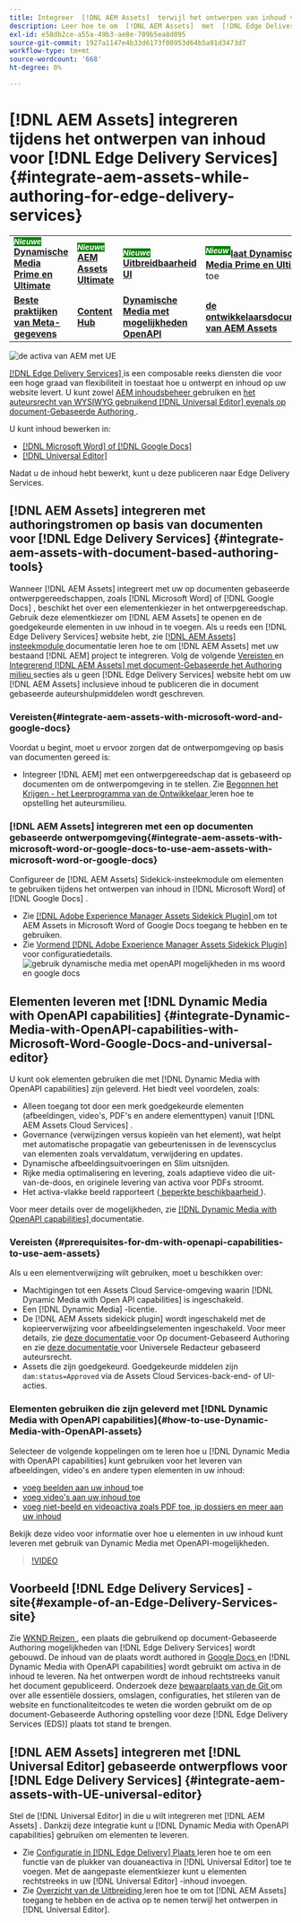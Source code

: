 ```yaml
---
title: Integreer  [!DNL AEM Assets]  terwijl het ontwerpen van inhoud voor  [!DNL Edge Delivery Services]
description: Leer hoe te om  [!DNL AEM Assets]  met  [!DNL Edge Delivery Services]. This integration enables you to integrate [!DNL AEM Assets]  met  [!DNL Microsoft Word]  te integreren en  [!DNL Google Docs], integrate [!DNL AEM Assets]  met  [!DNL Universal Editor], integrate [!DNL Dynamic Media with OpenAPI capabilities]  met  [!DNL Universal Editor]  en  [!DNL Dynamic Media with OpenAPI capabilities]  met  [!DNL Microsoft Word]  en  [!DNL Google Docs] te integreren.
exl-id: e58db2ce-a55a-49b3-ae8e-709b5ea8d095
source-git-commit: 1927a1147e4b33d6173f08953d64b5a91d3473d7
workflow-type: tm+mt
source-wordcount: '668'
ht-degree: 0%

---
```


# [!DNL AEM Assets] integreren tijdens het ontwerpen van inhoud voor [!DNL Edge Delivery Services] {#integrate-aem-assets-while-authoring-for-edge-delivery-services}

<table>
    <tr>
        <td>
            <sup style= "background-color:#008000; color:#FFFFFF; font-weight:bold"><i> Nieuwe </i></sup> <a href="/help/assets/dynamic-media/dm-prime-ultimate.md"><b> Dynamische Media Prime en Ultimate </b></a>
        </td>
        <td>
            <sup style= "background-color:#008000; color:#FFFFFF; font-weight:bold"><i> Nieuwe </i></sup> <a href="/help/assets/assets-ultimate-overview.md"><b> AEM Assets Ultimate </b></a>
        </td>
        <td>
            <sup style= "background-color:#008000; color:#FFFFFF; font-weight:bold"><i> Nieuwe </i></sup> <a href="/help/assets/aem-assets-view-ui-extensibility.md"><b> Uitbreidbaarheid UI </b></a>
        </td>
          <td>
            <sup style= "background-color:#008000; color:#FFFFFF; font-weight:bold"><i> Nieuw </i></sup> <a href="/help/assets/dynamic-media/enable-dynamic-media-prime-and-ultimate.md"><b> laat Dynamische Media Prime en Ultimate </b></a> toe
        </td>
         <td>
            <a href="/help/assets/search-best-practices.md"><b> Beste praktijken van het Onderzoek </b></a>
        </td>
    </tr>
    <tr>
        <td>
            <a href="/help/assets/metadata-best-practices.md"><b> Beste praktijken van Meta-gegevens </b></a>
        </td>
        <td>
            <a href="/help/assets/product-overview.md"><b> Content Hub </b></a>
        </td>
        <td>
            <a href="/help/assets/dynamic-media-open-apis-overview.md"><b> Dynamische Media met mogelijkheden OpenAPI </b></a>
        </td>
        <td>
            <a href="https://developer.adobe.com/experience-cloud/experience-manager-apis/"><b> de ontwikkelaarsdocumentatie van AEM Assets </b></a>
        </td>
    </tr>
</table>

![ de activa van AEM met UE ](/help/assets/assets/EDS2.png)

[[!DNL Edge Delivery Services] ](https://experienceleague.adobe.com/en/docs/experience-manager-cloud-service/content/edge-delivery/overview) is een composable reeks diensten die voor een hoge graad van flexibiliteit in toestaat hoe u ontwerpt en inhoud op uw website levert. U kunt zowel [ AEM inhoudsbeheer ](/help/sites-cloud/authoring/author-publish.md) gebruiken en [ het auteursrecht van WYSIWYG gebruikend  [!DNL Universal Editor]  evenals op document-Gebaseerde Authoring ](https://experienceleague.adobe.com/en/docs/experience-manager-cloud-service/content/edge-delivery/wysiwyg-authoring/authoring).

U kunt inhoud bewerken in:

* [[!DNL Microsoft Word] of  [!DNL Google Docs]](#integrate-aem-assets-with-document-based-authoring-tools)
* [[!DNL Universal Editor]](#integrate-aem-assets-with-UE-universal-editor)

Nadat u de inhoud hebt bewerkt, kunt u deze publiceren naar Edge Delivery Services.

## [!DNL AEM Assets] integreren met authoringstromen op basis van documenten voor [!DNL Edge Delivery Services] {#integrate-aem-assets-with-document-based-authoring-tools}

Wanneer [!DNL AEM Assets] integreert met uw op documenten gebaseerde ontwerpgereedschappen, zoals [!DNL Microsoft Word] of [!DNL Google Docs] , beschikt het over een elementenkiezer in het ontwerpgereedschap. Gebruik deze elementkiezer om [!DNL AEM Assets] te openen en de goedgekeurde elementen in uw inhoud in te voegen.
Als u reeds een [!DNL Edge Delivery Services] website hebt, zie [[!DNL AEM Assets]  insteekmodule ](https://github.com/adobe-rnd/aem-assets-plugin/blob/main/README.md) documentatie leren hoe te om [!DNL AEM Assets] met uw bestaand [!DNL AEM] project te integreren.
Volg de volgende [ Vereisten ](#integrate-aem-assets-with-microsoft-word-and-google-docs) en [ Integrerend  [!DNL AEM Assets]  met document-Gebaseerde het Authoring milieu ](#integrate-aem-assets-with-microsoft-word-or-google-docs-to-use-aem-assets-with-microsoft-word-or-google-docs) secties als u geen [!DNL Edge Delivery Services] website hebt om uw [!DNL AEM Assets] inclusieve inhoud te publiceren die in document gebaseerde auteurshulpmiddelen wordt geschreven.

### Vereisten{#integrate-aem-assets-with-microsoft-word-and-google-docs}

Voordat u begint, moet u ervoor zorgen dat de ontwerpomgeving op basis van documenten gereed is:

* Integreer [!DNL AEM] met een ontwerpgereedschap dat is gebaseerd op documenten om de ontwerpomgeving in te stellen. Zie [ Begonnen het Krijgen - het Leerprogramma van de Ontwikkelaar ](https://www.aem.live/developer/tutorial) leren hoe te opstelling het auteursmilieu.

### [!DNL AEM Assets] integreren met een op documenten gebaseerde ontwerpomgeving{#integrate-aem-assets-with-microsoft-word-or-google-docs-to-use-aem-assets-with-microsoft-word-or-google-docs}

Configureer de [!DNL AEM Assets] Sidekick-insteekmodule om elementen te gebruiken tijdens het ontwerpen van inhoud in [!DNL Microsoft Word] of [!DNL Google Docs] .

* Zie [[!DNL Adobe Experience Manager Assets Sidekick Plugin] ](https://www.aem.live/docs/aem-assets-sidekick-plugin#using-experience-manager-assets-for-website-authors) om tot AEM Assets in Microsoft Word of Google Docs toegang te hebben en te gebruiken.
* Zie [ Vormend  [!DNL Adobe Experience Manager Assets Sidekick Plugin] ](https://www.aem.live/developer/configuring-aem-assets-sidekick-plugin) voor configuratiedetails.
  ![ gebruik dynamische media met openAPI mogelijkheden in ms woord en google docs ](/help/assets/assets/my-assets-sidebar.png)

## Elementen leveren met [!DNL Dynamic Media with OpenAPI capabilities] {#integrate-Dynamic-Media-with-OpenAPI-capabilities-with-Microsoft-Word-Google-Docs-and-universal-editor}

U kunt ook elementen gebruiken die met [!DNL Dynamic Media with OpenAPI capabilities] zijn geleverd. Het biedt veel voordelen, zoals:

* Alleen toegang tot door een merk goedgekeurde elementen (afbeeldingen, video&#39;s, PDF&#39;s en andere elementtypen) vanuit [!DNL AEM Assets Cloud Services] .
* Governance (verwijzingen versus kopieën van het element), wat helpt met automatische propagatie van gebeurtenissen in de levenscyclus van elementen zoals vervaldatum, verwijdering en updates.
* Dynamische afbeeldingsuitvoeringen en Slim uitsnijden.
* Rijke media optimalisering en levering, zoals adaptieve video die uit-van-de-doos, en originele levering van activa voor PDFs stroomt.
* Het activa-vlakke beeld rapporteert ([ beperkte beschikbaarheid ](/help/assets/manage-reports-assets-view.md#dynamic-media-delivery-reports)).

Voor meer details over de mogelijkheden, zie [[!DNL Dynamic Media with OpenAPI capabilities] ](https://experienceleague.adobe.com/en/docs/experience-manager-cloud-service/content/assets/dynamicmedia/dynamic-media-open-apis/dynamic-media-open-apis-overview) documentatie.

### Vereisten {#prerequisites-for-dm-with-openapi-capabilities-to-use-aem-assets}

Als u een elementverwijzing wilt gebruiken, moet u beschikken over:

* Machtigingen tot een Assets Cloud Service-omgeving waarin [!DNL Dynamic Media with Open API capabilities] is ingeschakeld.
* Een [!DNL Dynamic Media] -licentie.
* De [!DNL AEM Assets sidekick plugin] wordt ingeschakeld met de kopieerverwijzing voor afbeeldingselementen ingeschakeld. Voor meer details, zie [ deze documentatie ](https://www.aem.live/developer/configuring-aem-assets-sidekick-plugin#copymode) voor Op document-Gebaseerd Authoring en zie [ deze documentatie ](https://developer.adobe.com/uix/docs/extension-manager/extension-developed-by-adobe/configurable-asset-picker/#extension-overview) voor Universele Redacteur gebaseerd auteursrecht.
* Assets die zijn goedgekeurd. Goedgekeurde middelen zijn `dam:status=Approved` via de Assets Cloud Services-back-end- of UI-acties.

### Elementen gebruiken die zijn geleverd met [!DNL Dynamic Media with OpenAPI capabilities]{#how-to-use-Dynamic-Media-with-OpenAPI-assets}

Selecteer de volgende koppelingen om te leren hoe u [!DNL Dynamic Media with OpenAPI capabilities] kunt gebruiken voor het leveren van afbeeldingen, video&#39;s en andere typen elementen in uw inhoud:

* [ voeg beelden aan uw inhoud ](https://www.aem.live/docs/aem-assets-sidekick-plugin#using-image-references-when-authoring-content) toe
* [ voeg video&#39;s aan uw inhoud toe ](https://www.aem.live/docs/aem-assets-sidekick-plugin#using-video-references-when-authoring-content)
* [ voeg niet-beeld en videoactiva zoals PDF toe, ip dossiers en meer aan uw inhoud ](https://www.aem.live/docs/aem-assets-sidekick-plugin#using-asset-references-for-pdf-zip-etc-when-authoring-content)

Bekijk deze video voor informatie over hoe u elementen in uw inhoud kunt leveren met gebruik van Dynamic Media met OpenAPI-mogelijkheden.

>[!VIDEO](https://video.tv.adobe.com/v/3441155)

## Voorbeeld [!DNL Edge Delivery Services] -site{#example-of-an-Edge-Delivery-Services-site}

Zie [ WKND Reizen ](http://bit.ly/3DExLnf), een plaats die gebruikend op document-Gebaseerde Authoring mogelijkheden van [!DNL Edge Delivery Services] wordt gebouwd. De inhoud van de plaats wordt authored in [ Google Docs ](https://drive.google.com/drive/folders/1HCCHRWp4HJIXW_cUv5cRDQ5DzzqiZsXT) en [!DNL Dynamic Media with OpenAPI capabilities] wordt gebruikt om activa in de inhoud te leveren. Na het ontwerpen wordt de inhoud rechtstreeks vanuit het document gepubliceerd. Onderzoek deze [ bewaarplaats van de Git ](https://github.com/hlxsites/franklin-assets-selector/tree/aem-dynamicmedia-demo/blocks) om over alle essentiële dossiers, omslagen, configuraties, het stileren van de website en functionaliteitcodes te weten die worden gebruikt om de op document-Gebaseerde Authoring opstelling voor deze [!DNL Edge Delivery Services (EDS)] plaats tot stand te brengen.

## [!DNL AEM Assets] integreren met [!DNL Universal Editor] gebaseerde ontwerpflows voor [!DNL Edge Delivery Services] {#integrate-aem-assets-with-UE-universal-editor}

Stel de [!DNL Universal Editor] in die u wilt integreren met [!DNL AEM Assets] . Dankzij deze integratie kunt u [!DNL Dynamic Media with OpenAPI capabilities] gebruiken om elementen te leveren.

* Zie [ Configuratie in  [!DNL Edge Delivery]  Plaats ](https://developer.adobe.com/uix/docs/extension-manager/extension-developed-by-adobe/configurable-asset-picker/#configuration-in-edge-delivery-site) leren hoe te om een functie van de plukker van douaneactiva in [!DNL Universal Editor] toe te voegen. Met de aangepaste elementkiezer kunt u elementen rechtstreeks in uw [!DNL Universal Editor] -inhoud invoegen.
* Zie [ Overzicht van de Uitbreiding ](https://developer.adobe.com/uix/docs/extension-manager/extension-developed-by-adobe/configurable-asset-picker/#extension-overview) leren hoe te om tot [!DNL AEM Assets] toegang te hebben en de activa op te nemen terwijl het ontwerpen in [!DNL Universal Editor].
